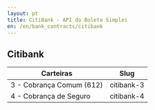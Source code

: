 ```yaml
---
layout: pt
title: CitiBank - API do Boleto Simples
en: /en/bank_contracts/citibank
---
```


## Citibank

| Carteiras                | Slug
| ------------------------ | ------------
| 3 - Cobrança Comum (612) | citibank-3
| 4 - Cobrança de Seguro   | citibank-4